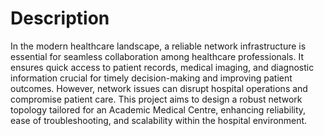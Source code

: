 # Description
In the modern healthcare landscape, a reliable network infrastructure is essential for seamless collaboration among healthcare professionals. It ensures quick access to patient records, medical imaging, and diagnostic information crucial for timely decision-making and improving patient outcomes. However, network issues can disrupt hospital operations and compromise patient care. This project aims to design a robust network topology tailored for an Academic Medical Centre, enhancing reliability, ease of troubleshooting, and scalability within the hospital environment.
